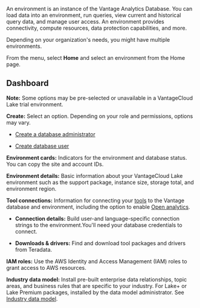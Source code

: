 An environment is an instance of the Vantage Analytics Database. You can load data into an environment, run queries, view current and historical query data, and manage user access. An environment provides connectivity, compute resources, data protection capabilities, and more.

Depending on your organization's needs, you might have multiple environments.

From the menu, select **Home** and select an environment from the Home page.

## Dashboard


**Note:** Some options may be pre-selected or unavailable in a VantageCloud Lake trial environment.

**Create:** Select an option. Depending on your role and permissions, options may vary.

-   [Create a database administrator](rhw1723830545389.md)


-   [Create database user](wxe1659392685092.md)


**Environment cards:** Indicators for the environment and database status. You can copy the site and account IDs.

**Environment details:** Basic information about your VantageCloud Lake environment such as the support package, instance size, storage total, and environment region.

**Tool connections:** Information for connecting your [tools](pmg1709157026832.md) to the Vantage database and environment, including the option to enable [Open analytics](qvt1726089301895.md).

-   **Connection details:** Build user-and language-specific connection strings to the environment.You'll need your database credentials to connect.


-   **Downloads & drivers:** Find and download tool packages and drivers from Teradata.


**IAM roles:** Use the AWS Identity and Access Management (IAM) roles to grant access to AWS resources.

**Industry data model:** Install pre-built enterprise data relationships, topic areas, and business rules that are specific to your industry. For Lake+ or Lake Premium packages, installed by the data model administrator. See [Industry data model](xum1736387837711.md).

